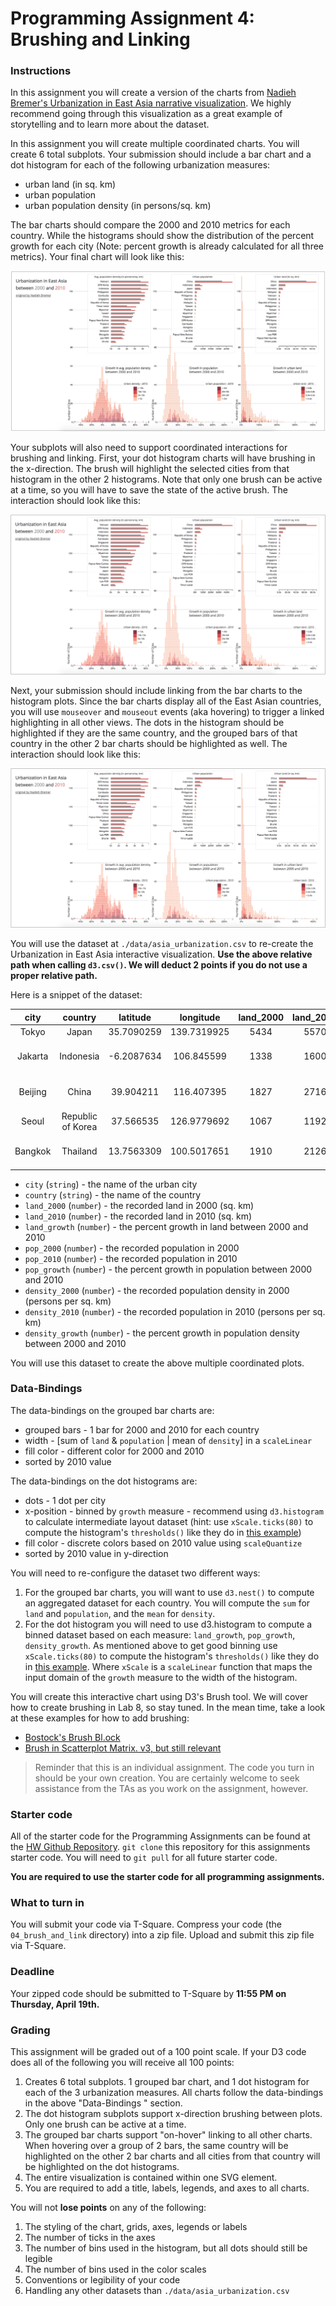 # Programming Assignment 4: Brushing and Linking

### Instructions

In this assignment you will create a version of the charts from [Nadieh Bremer's Urbanization in East Asia narrative visualization](http://nbremer.github.io/urbanization/). We highly recommend going through this visualization as a great example of storytelling and to learn more about the dataset.

In this assignment you will create multiple coordinated charts. You will create 6 total subplots. Your submission should include a bar chart and a dot histogram for each of the following urbanization measures:
* urban land (in sq. km)
* urban population
* urban population density (in persons/sq. km)

The bar charts should compare the 2000 and 2010 metrics for each country. While the histograms should show the distribution of the percent growth for each city (Note: percent growth is already calculated for all three metrics). Your final chart will look like this:

![Lab Result](img/p4_brush_and_link.jpeg)

Your subplots will also need to support coordinated interactions for brushing and linking. First, your dot histogram charts will have brushing in the x-direction. The brush will highlight the selected cities from that histogram in the other 2 histograms. Note that only one brush can be active at a time, so you will have to save the state of the active brush. The interaction should look like this:

![Lab Result](img/p4_brush_example.gif)

Next, your submission should include linking from the bar charts to the histogram plots. Since the bar charts display all of the East Asian countries, you will use `mouseover` and `mouseout` events (aka hovering) to trigger a linked highlighting in all other views. The dots in the histogram should be highlighted if they are the same country, and the grouped bars of that country in the other 2 bar charts should be highlighted as well. The interaction should look like this:

![Lab Result](img/p4_link_example.gif)

You will use the dataset at `./data/asia_urbanization.csv` to re-create the Urbanization in East Asia interactive visualization. **Use the above relative path when calling `d3.csv()`. We will deduct 2 points if you do not use a proper relative path.**


Here is a snippet of the dataset:

**city**|**country**|**latitude**|**longitude**|**land\_2000**|**land\_2010**|**land\_growth**|**pop\_2000**|**pop\_2010**|**pop\_growth**|**density\_2000**|**density\_2010**|**density\_growth**|**type\_country**
:-----:|:-----:|:-----:|:-----:|:-----:|:-----:|:-----:|:-----:|:-----:|:-----:|:-----:|:-----:|:-----:|:-----:
Tokyo|Japan|35.7090259|139.7319925|5434|5570|0.025|27695526|31788261|0.148|5097|5707|0.12|high-income
Jakarta|Indonesia|-6.2087634|106.845599|1338|1600|0.196|16291976|23431674|0.438|12174|14643|0.203|lower-middle-income
Beijing|China|39.904211|116.407395|1827|2716|0.487|10754014|16707094|0.554|5887|6151|0.045|upper-middle-income
Seoul|Republic of Korea|37.566535|126.9779692|1067|1192|0.117|14277211|15898238|0.114|13378|13342|-0.003|high-income
Bangkok|Thailand|13.7563309|100.5017651|1910|2126|0.113|7825880|9555372|0.221|4098|4495|0.097|upper-middle-income

* `city` (`string`) - the name of the urban city
* `country` (`string`) - the name of the country
* `land_2000` (`number`) - the recorded land in 2000 (sq. km)
* `land_2010` (`number`) - the recorded land in 2010 (sq. km)
* `land_growth` (`number`) - the percent growth in land between 2000 and 2010
* `pop_2000` (`number`) - the recorded population in 2000
* `pop_2010` (`number`) - the recorded population in 2010
* `pop_growth` (`number`) - the percent growth in population between 2000 and 2010
* `density_2000` (`number`) - the recorded population density in 2000 (persons per sq. km)
* `density_2010` (`number`) - the recorded population in 2010 (persons per sq. km)
* `density_growth` (`number`) - the percent growth in population density between 2000 and 2010

You will use this dataset to create the above multiple coordinated plots.

### Data-Bindings

The data-bindings on the grouped bar charts are:
* grouped bars - 1 bar for 2000 and 2010 for each country
* width - [sum of `land` & `population` | mean of `density`] in a `scaleLinear`
* fill color - different color for 2000 and 2010
* sorted by 2010 value

The data-bindings on the dot histograms are:
* dots - 1 dot per city
* x-position - binned by `growth` measure - recommend using `d3.histogram` to calculate intermediate layout dataset (hint: use `xScale.ticks(80)` to compute the histogram's `thresholds()` like they do in [this example](https://bl.ocks.org/mbostock/3048450))
* fill color - discrete colors based on 2010 value using `scaleQuantize`
* sorted by 2010 value in y-direction

You will need to re-configure the dataset two different ways:

1. For the grouped bar charts, you will want to use `d3.nest()` to compute an aggregated dataset for each country. You will compute the `sum` for `land` and `population`, and the `mean` for `density`.
2. For the dot histogram you will need to use d3.histogram to compute a binned dataset based on each measure: `land_growth`, `pop_growth`, `density_growth`. As mentioned above to get good binning use `xScale.ticks(80)` to compute the histogram's `thresholds()` like they do in [this example](https://bl.ocks.org/mbostock/3048450). Where `xScale` is a `scaleLinear` function that maps the input domain of the `growth` measure to the width of the histogram.

You will create this interactive chart using D3's Brush tool. We will cover how to create brushing in Lab 8, so stay tuned. In the mean time, take a look at these examples for how to add brushing:

* [Bostock's Brush Bl.ock](https://bl.ocks.org/mbostock/34f08d5e11952a80609169b7917d4172)
* [Brush in Scatterplot Matrix. v3, but still relevant](https://bl.ocks.org/mbostock/4063663)

> Reminder that this is an individual assignment. The code you turn in should be your own creation. You are certainly welcome to seek assistance from the TAs as you work on the assignment, however.

### Starter code

All of the starter code for the Programming Assignments can be found at the [HW Github Repository](https://github.gatech.edu/CS4460-Spring2018/Homework). `git clone` this repository for this assignments starter code. You will need to `git pull` for all future starter code.

**You are required to use the starter code for all programming assignments.**

### What to turn in

You will submit your code via T-Square. Compress your code (the `04_brush_and_link` directory) into a zip file. Upload and submit this zip file via T-Square.

### Deadline

Your zipped code should be submitted to T-Square by **11:55 PM on Thursday, April 19th.**

### Grading

This assignment will be graded out of a 100 point scale. If your D3 code does all of the following you will receive all 100 points:

1. Creates 6 total subplots. 1 grouped bar chart, and 1 dot histogram for each of the 3 urbanization measures. All charts follow the data-bindings in the above "Data-Bindings " section.
2. The dot histogram subplots support x-direction brushing between plots. Only one brush can be active at a time.
3. The grouped bar charts support "on-hover" linking to all other charts. When hovering over a group of 2 bars, the same country will be highlighted on the other 2 bar charts and all cities from that country will be highlighted on the dot histograms.
4. The entire visualization is contained within one SVG element.
5. You are required to add a title, labels, legends, and axes to all charts.

You will not **lose points** on any of the following:

1. The styling of the chart, grids, axes, legends or labels
2. The number of ticks in the axes
3. The number of bins used in the histogram, but all dots should still be legible
4. The number of bins used in the color scales
5. Conventions or legibility of your code
6. Handling any other datasets than `./data/asia_urbanization.csv`
